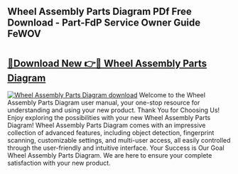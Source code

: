 ## Wheel Assembly Parts Diagram PDf Free Download - Part-FdP Service Owner Guide FeWOV

# <h2><a href="http://dfnyzl.blite.top/?on=Wheel+Assembly+Parts+Diagram">🔗Download New 👉🔴 Wheel Assembly Parts Diagram</a></h2>

[![Wheel Assembly Parts Diagram download](https://i.imgur.com/lujVjoI.png)](http://dfnyzl.blite.top/?on=Wheel+Assembly+Parts+Diagram)
Welcome to the Wheel Assembly Parts Diagram user manual, your one-stop resource for understanding and using your new product. Thank You for Choosing Us! Enjoy exploring the possibilities with your new Wheel Assembly Parts Diagram! Wheel Assembly Parts Diagram comes with an impressive collection of advanced features, including object detection, fingerprint scanning, customizable settings, and multi-user access, all easily controlled through the user-friendly and intuitive interface. Your Success is Our Goal Wheel Assembly Parts Diagram. We are here to ensure your complete satisfaction with your new product.
